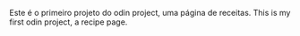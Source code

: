 Este é o primeiro projeto do odin project, uma página de receitas.
This is my first odin project, a recipe page.
